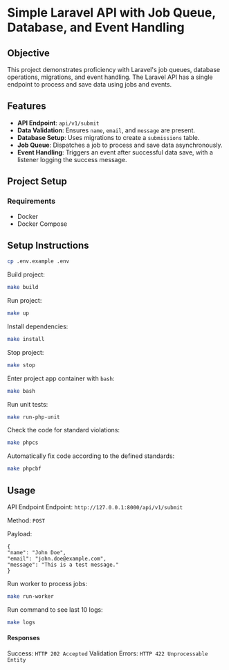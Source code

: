 # Simple Laravel API with Job Queue, Database, and Event Handling

## Objective

This project demonstrates proficiency with Laravel's job queues, database operations, migrations, and event handling. The Laravel API has a single endpoint to process and save data using jobs and events.

## Features

- **API Endpoint**: `api/v1/submit`
- **Data Validation**: Ensures `name`, `email`, and `message` are present.
- **Database Setup**: Uses migrations to create a `submissions` table.
- **Job Queue**: Dispatches a job to process and save data asynchronously.
- **Event Handling**: Triggers an event after successful data save, with a listener logging the success message.

## Project Setup

### Requirements

- Docker
- Docker Compose

## Setup Instructions
```bash
cp .env.example .env
```

Build project:
```bash
make build
```

Run project:
```bash
make up
```

Install dependencies:
```bash
make install
```

Stop project:
```bash
make stop
```

Enter project app container with `bash`:
```bash
make bash
```

Run unit tests:
```bash
make run-php-unit
```

Check the code for standard violations:
```bash
make phpcs
```

Automatically fix code according to the defined standards:
```bash
make phpcbf
```

## Usage

API Endpoint
Endpoint: ```http://127.0.0.1:8000/api/v1/submit```

Method: ```POST```

Payload:

````
{
"name": "John Doe",
"email": "john.doe@example.com",
"message": "This is a test message."
}
````

Run worker to process jobs:
```bash
make run-worker
```

Run command to see last 10 logs:
```bash
make logs
```

#### Responses
Success: ```HTTP 202 Accepted```
Validation Errors: ```HTTP 422 Unprocessable Entity```


